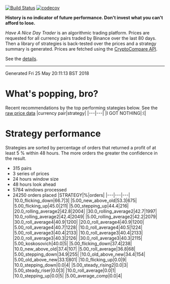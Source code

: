 <!-- If this is readme.md it will be overwritten by the build process -->

[![Build Status](https://travis-ci.org/deanturpin/handt.svg?branch=master)](https://travis-ci.org/deanturpin/handt)
[![codecov](https://codecov.io/gh/deanturpin/handt/branch/master/graph/badge.svg)](https://codecov.io/gh/deanturpin/handt)

**History is no indicator of future performance. Don't invest what you can't
afford to lose.**

*Have A Nice Day Trader* is an algorithmic trading platform. Prices are
requested for all currency pairs traded by Binance over the last 80 days. Then a
library of strategies is back-tested over the prices and a strategy summary is
generated. Prices are fetched using the [CryptoCompare
API](https://min-api.cryptocompare.com/).

See the [details](details.md).

---
Generated Fri 25 May 20:11:13 BST 2018

# What's popping, bro?
Recent recommendations by the top performing stategies below. See the [raw price data](tmp/prices.csv)
|currency pair|strategy|
|---|---|
|I GOT NOTHING|:(|
# Strategy performance
Strategies are sorted by percentage of orders that returned a profit of at least 5 % within 48 hours. The more orders the greater the confidence in the result.
* 315 pairs
* 3 series of prices
* 24 hours window size
* 48 hours look ahead
* 5784 windows processed
* 24250 orders placed
|STRATEGY|%|orders|
|---|---|---|
|10.0_flicking_down|66.7|3|
|5.00_new_above_old|53.3|675|
|5.00_flicking_up|45.0|211|
|5.00_stepping_up|44.4|216|
|20.0_rolling_average2|42.8|2004|
|30.0_rolling_average2|42.7|1997|
|10.0_rolling_average2|42.4|2049|
|5.00_rolling_average2|42.2|2079|
|30.0_roll_average4|40.9|1200|
|20.0_roll_average4|40.9|1200|
|5.00_roll_average4|40.7|1228|
|10.0_roll_average4|40.5|1224|
|5.00_roll_average3|40.4|2133|
|10.0_roll_average3|40.4|2133|
|20.0_roll_average3|40.3|2126|
|30.0_roll_average3|40.3|2115|
|5.00_koskosovich|40.0|5|
|5.00_flicking_down|37.4|238|
|10.0_new_above_old|37.4|107|
|5.00_roll_average|36.8|68|
|5.00_stepping_down|34.9|255|
|10.0_old_above_new|34.4|154|
|5.00_old_above_new|33.1|801|
|10.0_flicking_up|0.0|9|
|10.0_stepping_down|0.0|4|
|5.00_steady_rising2|0.0|3|
|5.00_steady_riser|0.0|3|
|10.0_roll_average|0.0|1|
|10.0_stepping_up|0.0|5|
|5.00_average_comp|0.0|4|
